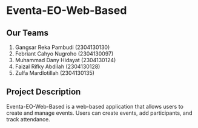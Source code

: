 # Eventa-EO-Web-Based

## Our Teams
1. Gangsar Reka Pambudi (2304130130)
2. Febriant Cahyo Nugroho (2304130097)
3. Muhammad Dany Hidayat (2304130124)
4. Faizal Rifky Abdilah (2304130128)
5. Zulfa Mardlotillah (2304130135)

## Project Description
Eventa-EO-Web-Based is a web-based application that allows users to create and manage events. Users can create events, add participants, and track attendance.
